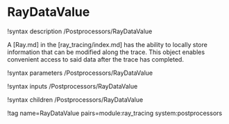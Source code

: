 # RayDataValue

!syntax description /Postprocessors/RayDataValue

A [Ray.md] in the [ray_tracing/index.md] has the ability to locally store information that can be modified along the trace. This object enables convenient access to said data after the trace has completed.

!syntax parameters /Postprocessors/RayDataValue

!syntax inputs /Postprocessors/RayDataValue

!syntax children /Postprocessors/RayDataValue

!tag name=RayDataValue pairs=module:ray_tracing system:postprocessors
